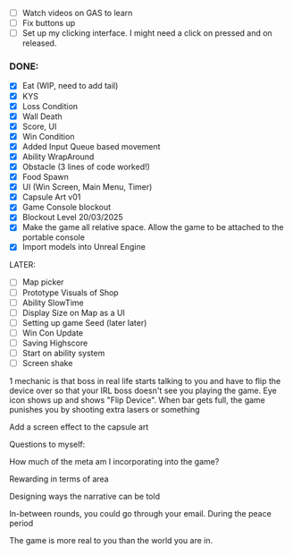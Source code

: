 
- [ ] Watch videos on GAS to learn
- [ ] Fix buttons up
- [ ] Set up my clicking interface. I might need a click on pressed and on released.

### DONE:
- [x] Eat (WIP, need to add tail)
- [x] KYS
- [x] Loss Condition
- [x] Wall Death
- [x] Score, UI
- [x] Win Condition
- [x] Added Input Queue based movement
- [x] Ability WrapAround
- [x] Obstacle (3 lines of code worked!)
- [x] Food Spawn
- [x] UI (Win Screen, Main Menu, Timer)
- [x] Capsule Art v01
- [x] Game Console blockout
- [x] Blockout Level
20/03/2025
- [x] Make the game all relative space. Allow the game to be attached to the portable console
- [x] Import models into Unreal Engine

LATER:
- [ ] Map picker
- [ ] Prototype Visuals of Shop
- [ ] Ability SlowTime
- [ ] Display Size on Map as a UI 
- [ ] Setting up game Seed (later later)
- [ ] Win Con Update
- [ ] Saving Highscore
- [ ] Start on ability system
- [ ] Screen shake

1 mechanic is that boss in real life starts talking to you and have to flip the device over so that your IRL boss doesn't see you playing the game. Eye icon shows up and shows "Flip Device". When bar gets full, the game punishes you by shooting extra lasers or something

Add a screen effect to the capsule art

Questions to myself:

How much of the meta am I incorporating into the game?

Rewarding in terms of area

Designing ways the narrative can be told

In-between rounds, you could go through your email. During the peace period

The game is more real to you than the world you are in.

